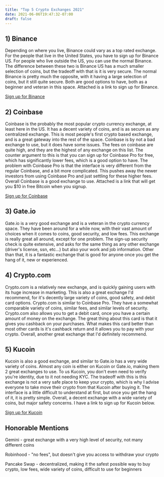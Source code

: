 ```yaml
---
title: "Top 5 Crypto Exchanges 2021"
date: 2021-06-06T19:47:32-07:00
draft: false
---
```



## 1) Binance

Depending on where you live, Binance could vary as a top rated exchange. For the people that live in the United States, you have to sign up for Binance US. For people who live outside the US, you can use the normal Binance. The difference between these two is Binance US has a much smaller selection of coins, but the tradeoff with that is it is very secure. The normal Binance is pretty much the opposite, with it having a large selection of coins, but it still quite secure. Both are good options to have, both as a beginner and veteran in this space. Attached is a link to sign up for Binance.

[Sign up for Binance](https://accounts.binance.us/en/register?ref=54239640)


## 2) Coinbase 

Coinbase is the probably the most popular crypto currency exchange, at least here in the US. It has a decent variety of coins, and is as secure as any centralized exchange. This is most people's first crypto based exchange, and is a great gateway into the rest of the space. Coinbase is by not a bad exchange to use, but it does have some issues. The fees on coinbase are quite high, and they are the highest of any exchange on this list. The counter argument to this is that you can sign up for Coinbase Pro for free, which has significantly lower fees, which is a good option to have. The problem with Coinbase Pro is that the interface is very different from the regular Coinbase, and a bit more complicated. This pushes away the newer investors from using Coinbase Pro and just settling for these higher fees. Overall Coinbase is a good exchange to use. Attached is a link that will get you $10 in free Bitcoin when you signup.

[Sign up for Coinbase](https://www.coinbase.com/join/bridge_p9a?src=android-link)

## 3) Gate.io

Gate.io is a very good exchange and is a veteran in the crypto currency space. They have been around for a while now, with their vast amount of choices when it comes to coins, good security, and low fees. This exchange is really great all around, except for one problem. The sign-up security check is quite extensive, and asks for the same thing as any other exchange (driver's license, ssn, etc...) but also your work and job information. Other than that, it is a fantastic exchange that is good for anyone once you get the hang of it, new or experienced.

## 4) Crypto.com

Crypto.com is a relatively new exchange, and is quickly gaining users with its huge increase in marketing. This is also a great exchange I'd recommend, for it's decently large variety of coins, good safety, and debit card options. Crypto.com is similar to Coinbase Pro. They have a somewhat comparable variety of coins, similar fees, and similar levels of security. Crypto.com also allows you to get a debit card, once you have a certain amount of money on the exchange. The great thing about this card is that it gives you cashback on your purchases. What makes this card better than most other cards is it's cashback return and it allows you to pay with your crypto. Overall, another great exchange that I'd definitely recommend.

## 5) Kucoin

Kucoin is also a good exchange, and similar to Gate.io has a very wide variety of coins. Almost any coin is either on Kucoin or Gate.io, making them 2 great exchanges to use. To us Kucoin, you don't even need to verify you're identity, due to it not needing KYC. The tradeoff with this is this exchange is not a very safe place to keep your crypto, which is why I advise everyone to take move their crypto from that Kucoin after buying it. The interface is a little difficult to understand at first, but once you get the hang of it, it is pretty simple. Overall, a decent exchange with a wide variety of coins, but major safety concerns. I have a link to sign up for Kucoin below.

[Sign up for Kucoin](https://www.kucoin.com/ucenter/signup?rcode=rJL2B36)


## Honorable Mentions
Gemini - great exchange with a very high level of security, not many different coins

Robinhood - "no fees", but doesn't give you access to withdraw your crypto

Pancake Swap - decentralized, making it the safest possible way to buy crypto, low fees, wide variety of coins, difficult to use for beginners
